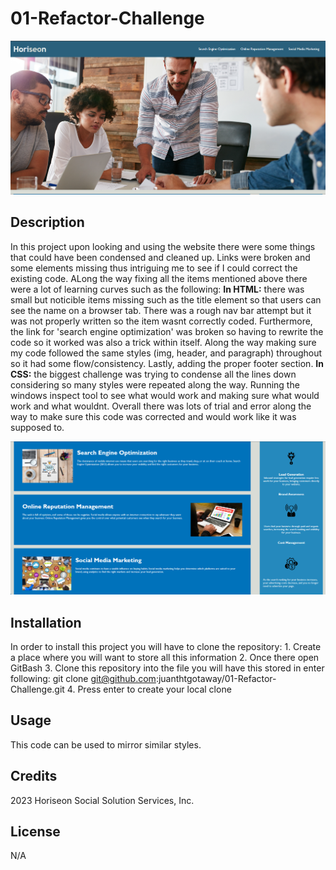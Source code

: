 # 01-Refactor-Challenge
![alt text](./assets/images/Horiseon%20Landing%20Page.png)

## Description 
In this project upon looking and using the website there were some things that could have been condensed and cleaned up. Links were broken and some elements missing thus intriguing me to see if I could correct the existing code. ALong the way fixing all the items mentioned above there were a lot of learning curves such as the following:
**In HTML:** there was small but noticible items missing such as the title element so that users can see the name on a browser tab. There was a rough nav bar attempt but it was not properly written so the item wasnt correctly coded. Furthermore, the link for 'search engine optimization' was broken so having to rewrite the code so it worked was also a trick within itself. Along the way making sure my code followed the same styles (img, header, and paragraph) throughout so it had some flow/consistency. Lastly, adding the proper footer section. 
**In CSS:** the biggest challenge was trying to condense all the lines down considering so many styles were repeated along the way. Running the windows inspect tool to see what would work and making sure what would work and what wouldnt.
Overall there was lots of trial and error along the way to make sure this code was corrected and would work like it was supposed to. 

![alt text](./assets/images/Horiseon%20Selling%20Points.png)

## Installation
In order to install this project you will have to clone the repository: 
    1. Create a place where you will want to store all this information 
    2. Once there open GitBash
    3. Clone this repository into the file you will have this stored in
            enter following: git clone git@github.com:juanthtgotaway/01-Refactor-Challenge.git
    4. Press enter to create your local clone

## Usage
This code can be used to mirror similar styles.

## Credits
2023 Horiseon Social Solution Services, Inc.
     
## License 
N/A
